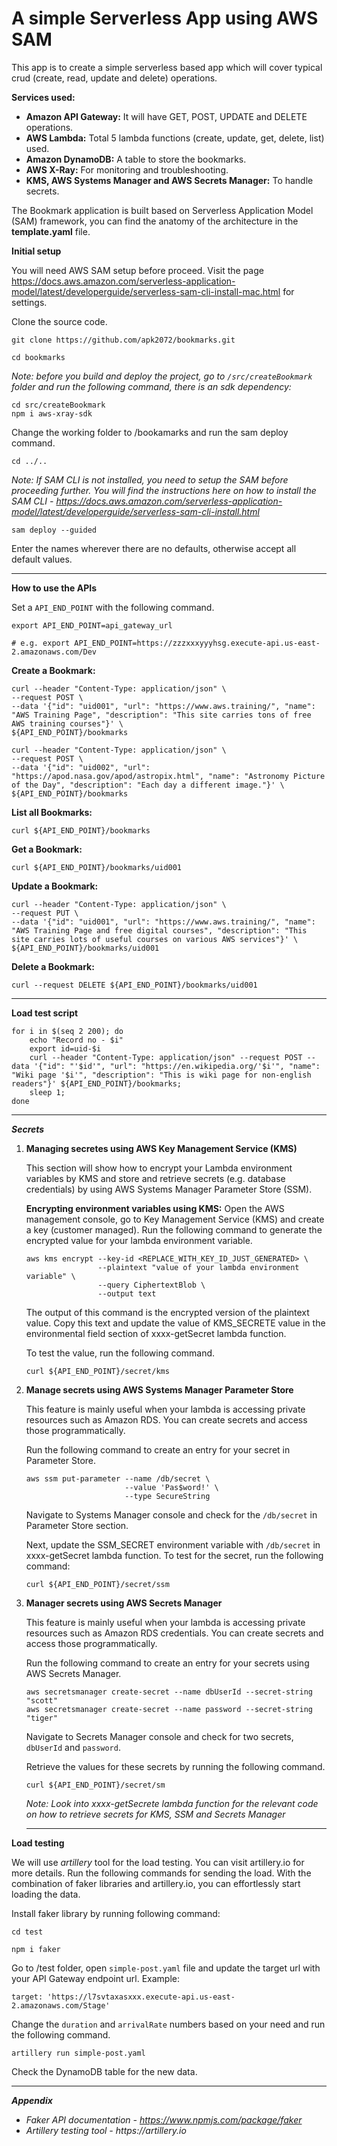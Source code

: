# A simple Serverless App using AWS SAM

This app is to create a simple serverless based app which will cover typical crud (create, read, update and delete) operations.

**Services used:**

- **Amazon API Gateway:** It will have GET, POST, UPDATE and DELETE operations.
- **AWS Lambda:** Total 5 lambda functions (create, update, get, delete, list) used.
- **Amazon DynamoDB:** A table to store the bookmarks.
- **AWS X-Ray:** For monitoring and troubleshooting.
- **KMS, AWS Systems Manager and AWS Secrets Manager:** To handle secrets.

The Bookmark application is built based on Serverless
Application Model (SAM) framework, you can find the anatomy of the architecture in the **template.yaml** file.

**Initial setup**

You will need AWS SAM setup before proceed. Visit the page https://docs.aws.amazon.com/serverless-application-model/latest/developerguide/serverless-sam-cli-install-mac.html for settings.

Clone the source code.

```
git clone https://github.com/apk2072/bookmarks.git
```

```
cd bookmarks
```

_Note: before you build and deploy the project, go to `/src/createBookmark` folder and run the following command, there is an sdk dependency:_

```
cd src/createBookmark
npm i aws-xray-sdk
```

Change the working folder to /bookamarks and run the sam deploy command.

```
cd ../..
```

_Note: If SAM CLI is not installed, you need to setup the SAM before proceeding further. You will find the instructions here on how to install the SAM CLI - https://docs.aws.amazon.com/serverless-application-model/latest/developerguide/serverless-sam-cli-install.html_

```
sam deploy --guided
```

Enter the names wherever there are no defaults, otherwise accept all default values.

---
**How to use the APIs**

Set a `API_END_POINT` with the following command.

```
export API_END_POINT=api_gateway_url

# e.g. export API_END_POINT=https://zzzxxxyyyhsg.execute-api.us-east-2.amazonaws.com/Dev

```

**Create a Bookmark:**

```
curl --header "Content-Type: application/json" \
--request POST \
--data '{"id": "uid001", "url": "https://www.aws.training/", "name": "AWS Training Page", "description": "This site carries tons of free AWS training courses"}' \
${API_END_POINT}/bookmarks
```

```
curl --header "Content-Type: application/json" \
--request POST \
--data '{"id": "uid002", "url": "https://apod.nasa.gov/apod/astropix.html", "name": "Astronomy Picture of the Day", "description": "Each day a different image."}' \
${API_END_POINT}/bookmarks
```

**List all Bookmarks:**

```
curl ${API_END_POINT}/bookmarks
```

**Get a Bookmark:**

```
curl ${API_END_POINT}/bookmarks/uid001
```

**Update a Bookmark:**

```
curl --header "Content-Type: application/json" \
--request PUT \
--data '{"id": "uid001", "url": "https://www.aws.training/", "name": "AWS Training Page and free digital courses", "description": "This site carries lots of useful courses on various AWS services"}' \
${API_END_POINT}/bookmarks/uid001
```

**Delete a Bookmark:**

```
curl --request DELETE ${API_END_POINT}/bookmarks/uid001
```

---
**Load test script**

```
for i in $(seq 2 200); do
    echo "Record no - $i" 
    export id=uid-$i
    curl --header "Content-Type: application/json" --request POST --data '{"id": "'$id'", "url": "https://en.wikipedia.org/'$i'", "name": "Wiki page '$i'", "description": "This is wiki page for non-english readers"}' ${API_END_POINT}/bookmarks; 
    sleep 1;
done
```

---

***Secrets***

1. **Managing secretes using AWS Key Management Service (KMS)**

    This section will show how to encrypt your Lambda environment variables by KMS and store and retrieve secrets (e.g. database credentials) by using AWS Systems Manager Parameter Store (SSM).

    
    **Encrypting environment variables using KMS:**
    Open the AWS management console, go to Key Management Service (KMS) and create a key (customer managed). Run the following command to generate the encrypted value for your lambda environment variable.

    ```
    aws kms encrypt --key-id <REPLACE_WITH_KEY_ID_JUST_GENERATED> \
                    --plaintext "value of your lambda environment variable" \
                    --query CiphertextBlob \
                    --output text

    ```

    The output of this command is the encrypted version of the plaintext value. Copy this text and update the value of KMS_SECRETE value in the environmental field section of xxxx-getSecret lambda function.
    
    To test the value, run the following command.

    ```
    curl ${API_END_POINT}/secret/kms
    ```

1. **Manage secrets using AWS Systems Manager Parameter Store**

    This feature is mainly useful when your lambda is accessing private resources such as Amazon RDS. You can create secrets and access those programmatically.

    Run the following command to create an entry for your secret in Parameter Store.

    ```
    aws ssm put-parameter --name /db/secret \
                          --value 'Pas$word!' \
                          --type SecureString

    ``` 

    Navigate to Systems Manager console and check for the `/db/secret` in Parameter Store section.

    Next, update the SSM_SECRET environment variable with `/db/secret` in xxxx-getSecret lambda function. To test for the secret, run the following command:

    ```
    curl ${API_END_POINT}/secret/ssm
    ```

1. **Manager secrets using AWS Secrets Manager**

    This feature is mainly useful when your lambda is accessing private resources such as Amazon RDS credentials. You can create secrets and access those programmatically.

    Run the following command to create an entry for your secrets using AWS Secrets Manager.

    ```
    aws secretsmanager create-secret --name dbUserId --secret-string "scott"
    aws secretsmanager create-secret --name password --secret-string "tiger"   
    ``` 

    Navigate to Secrets Manager console and check for two secrets, `dbUserId` and `password`.

    Retrieve the values for these secrets by running the following command.

    ```
    curl ${API_END_POINT}/secret/sm
    ```

    _Note: Look into xxxx-getSecrete lambda function for the relevant code on how to retrieve secrets for KMS, SSM and Secrets Manager_

    ---
**Load testing**

We will use *artillery* tool for the load testing. You can visit artillery.io for more details. Run the following commands for sending the load. With the combination of faker libraries and artillery.io, you can effortlessly start loading the data.

Install faker library by running following command:

```
cd test
```

```
npm i faker
```

Go to /test folder, open `simple-post.yaml` file and update the target url with your API Gateway endpoint url. Example:

`target: 'https://l7svtaxasxxx.execute-api.us-east-2.amazonaws.com/Stage'`

Change the `duration` and `arrivalRate` numbers based on your need and run the following command.

```
artillery run simple-post.yaml
```

Check the DynamoDB table for the new data.

---
***Appendix***

- _Faker API documentation - https://www.npmjs.com/package/faker_
- _Artillery testing tool - https://artillery.io_




